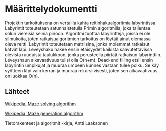 # Määrittelydokumentti
Projektin tarkoituksena on vertailla kahta reitinhakualgoritmia labyrintissa. Labyrintit toteutetaan satunnaistetulla Primin algoritmilla, joka tallentaa solun viereisiä seiniä pinoon. Algoritmi tuottaa labyrintteja, joissa ei ole silmukoita, joten ratkaisualgoritmien tarkoitus on löytää ainut olemassa oleva reitti. Labyrintit toteutetaan matriisina, jonka molemmat ratkaisut kätvät läpi. Leveyshaku hakee ensin etäisyydet kaikista saavutettavissa olevista ruuduista taulukkoon, jonka perusteella piirtää ratkaisun labyrinttiin. Leveyshaun aikavaativuus tulisi olla O(n+m). Dead-end filling etsii ensin labyrintin umpikujat ja muuraa umpeen kunnes vastaan tulee polku. Se käy syötteen läpi vain kerran ja muuraa rekursiivisesti, joten sen aikavaativuus on luokkaa O(n).


## Lähteet
[Wikipedia, Maze solving algorithm](https://en.wikipedia.org/wiki/Maze-solving_algorithm)

[Wikipedia, Maze generation algorithm](https://en.wikipedia.org/wiki/Maze_generation_algorithm)

Tietorakenteet ja algoritmit -kirja, Antti Laaksonen
